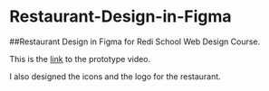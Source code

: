 # Restaurant-Design-in-Figma

##Restaurant Design in Figma for Redi School Web Design Course.

This is the [link](https://youtu.be/Pqf6eSH5S5Q) to the prototype video.

I also designed the icons and the logo for the restaurant.
